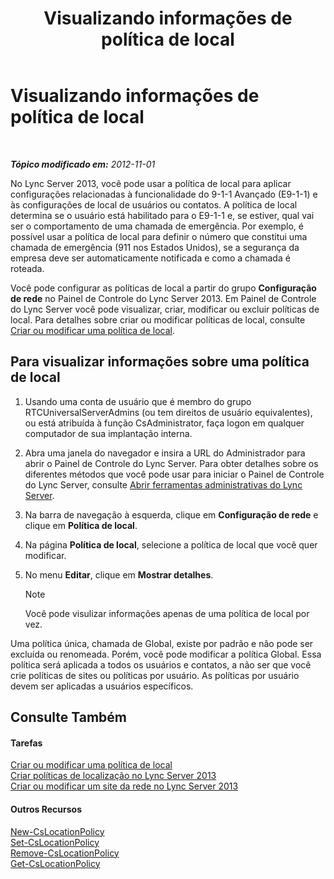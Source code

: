 ﻿---
title: Visualizando informações de política de local
TOCTitle: Visualizando informações de política de local
ms:assetid: 14e41bcb-ea0a-49c2-99b3-1f61fc34416d
ms:mtpsurl: https://technet.microsoft.com/pt-br/library/Gg520954(v=OCS.15)
ms:contentKeyID: 49305975
ms.date: 05/19/2016
mtps_version: v=OCS.15
ms.translationtype: HT
---

# Visualizando informações de política de local

 

_**Tópico modificado em:** 2012-11-01_

No Lync Server 2013, você pode usar a política de local para aplicar configurações relacionadas à funcionalidade do 9-1-1 Avançado (E9-1-1) e às configurações de local de usuários ou contatos. A política de local determina se o usuário está habilitado para o E9-1-1 e, se estiver, qual vai ser o comportamento de uma chamada de emergência. Por exemplo, é possível usar a política de local para definir o número que constitui uma chamada de emergência (911 nos Estados Unidos), se a segurança da empresa deve ser automaticamente notificada e como a chamada é roteada.

Você pode configurar as políticas de local a partir do grupo **Configuração de rede** no Painel de Controle do Lync Server 2013. Em Painel de Controle do Lync Server você pode visualizar, criar, modificar ou excluir políticas de local. Para detalhes sobre criar ou modificar políticas de local, consulte [Criar ou modificar uma política de local](lync-server-2013-creating-or-modifying-a-location-policy.md).

## Para visualizar informações sobre uma política de local

1.  Usando uma conta de usuário que é membro do grupo RTCUniversalServerAdmins (ou tem direitos de usuário equivalentes), ou está atribuída à função CsAdministrator, faça logon em qualquer computador de sua implantação interna.

2.  Abra uma janela do navegador e insira a URL do Administrador para abrir o Painel de Controle do Lync Server. Para obter detalhes sobre os diferentes métodos que você pode usar para iniciar o Painel de Controle do Lync Server, consulte [Abrir ferramentas administrativas do Lync Server](lync-server-2013-open-lync-server-administrative-tools.md).

3.  Na barra de navegação à esquerda, clique em **Configuração de rede** e clique em **Política de local**.

4.  Na página **Política de local**, selecione a política de local que você quer modificar.

5.  No menu **Editar**, clique em **Mostrar detalhes**.
    
    > [!note]  
    > Você pode visulizar informações apenas de uma política de local por vez.

Uma política única, chamada de Global, existe por padrão e não pode ser excluída ou renomeada. Porém, você pode modificar a política Global. Essa política será aplicada a todos os usuários e contatos, a não ser que você crie políticas de sites ou políticas por usuário. As políticas por usuário devem ser aplicadas a usuários específicos.

## Consulte Também

#### Tarefas

[Criar ou modificar uma política de local](lync-server-2013-creating-or-modifying-a-location-policy.md)  
[Criar políticas de localização no Lync Server 2013](lync-server-2013-create-location-policies.md)  
[Criar ou modificar um site da rede no Lync Server 2013](lync-server-2013-create-or-modify-a-network-site.md)  

#### Outros Recursos

[New-CsLocationPolicy](https://docs.microsoft.com/en-us/powershell/module/skype/New-CsLocationPolicy)  
[Set-CsLocationPolicy](https://docs.microsoft.com/en-us/powershell/module/skype/Set-CsLocationPolicy)  
[Remove-CsLocationPolicy](https://docs.microsoft.com/en-us/powershell/module/skype/Remove-CsLocationPolicy)  
[Get-CsLocationPolicy](https://docs.microsoft.com/en-us/powershell/module/skype/Get-CsLocationPolicy)

